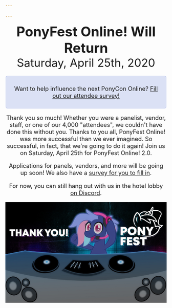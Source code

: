 ```yaml
---

---
```

<style type="text/css">
.discord-box {
	margin-top: 20px;
	margin-left: auto;
	margin-right: auto;
	width: 480px;
	max-width: 90vw;
	border: 1px solid #aebbea;
	background-color: #dbe1f5;
	border-radius: 5px;
	padding: 10px;
	text-align: center;
}

p {
	font-size: 1.3em;
}

.vendors h2 {
	margin-top: 0;
}

.vendors p:last-child {
	margin-bottom: 0;
}
</style>
<div style="display: flex; flex-wrap: wrap;">
	<div style="display: flex; flex-direction: column; justify-content: space-around; text-align: center; flex-grow: 1; width: 500px;">
		<div>
			<h1 style="font-size: 3em; margin: 0;">PonyFest Online! Will Return</h1>
			<p style="font-size: 2.5em; margin: 0;">Saturday, April 25th, 2020</p>
		</div>
		<div class="discord-box">
			<p>Want to help influence the next PonyCon Online? <a href="https://docs.google.com/forms/d/e/1FAIpQLSeYpgn0hZaLvISMZuizri-MKJ9xSVQX-wGy6BJlaOm_afSMLg/viewform">Fill out our attendee survey!</a></p>
		</div>
		<div>
			<p>Thank you so much! Whether you were a panelist, vendor, staff, or one of our 4,000 "attendees", we couldn't have done this without you. Thanks to you all, PonyFest Online! was more successful than we ever imagined. So successful, in fact, that we're going to do it again! Join us on Saturday, April 25th for PonyFest Online! 2.0.</p>
			<p>Applications for panels, vendors, and more will be going up soon! We also have a <a href="https://docs.google.com/forms/d/e/1FAIpQLSeYpgn0hZaLvISMZuizri-MKJ9xSVQX-wGy6BJlaOm_afSMLg/viewform">survey for you to fill in</a>.</p>
			<p>For now, you can still hang out with us in the hotel lobby <a href="https://discord.gg/nSDGJCg">on Discord</a>.</p>
		</div>
		<div>
			<img src="/images/bitrate-thanks.jpg">
		</div>
	</div>
</div>

<script type="text/javascript">
var onlineSpan = document.getElementById('onlineSpan');
if (window.fetch) {
	async function update() {
		let result = await fetch("https://discordapp.com/api/guilds/690991376514547754/widget.json");
		let json = await result.json()
		let online = json['presence_count'];
		if (online) {
			onlineSpan.innerHTML =  ""+online + ' online now!';
		}
	}
	update();
	setTimeout(update, 300000);
}
</script>
